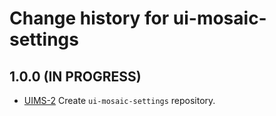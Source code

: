 # Change history for ui-mosaic-settings

## 1.0.0 (IN PROGRESS)

* [UIMS-2](https://folio-org.atlassian.net/browse/UIMS-2) Create `ui-mosaic-settings` repository.
